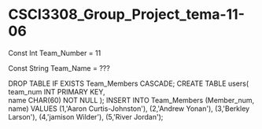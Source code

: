# CSCI3308_Group_Project_tema-11-06
Const Int Team_Number = 11

Const String Team_Name = ???


DROP TABLE IF EXISTS Team_Members CASCADE;
CREATE TABLE users(
team_num INT PRIMARY KEY,   
name CHAR(60) NOT NULL
);
INSERT INTO Team_Members (Member_num, name) VALUES
(1,'Aaron Curtis-Johnston'),
(2,'Andrew Yonan'),
(3,'Berkley Larson'),
(4,'jamison Wilder'),
(5,'River Jordan');
